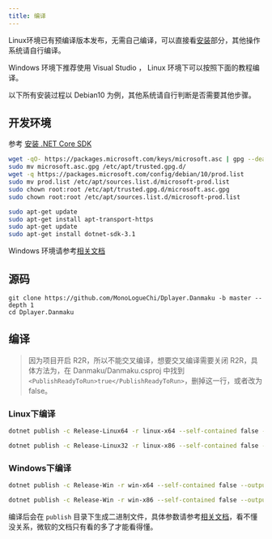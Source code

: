 ```yaml
---
title: 编译
---
```


Linux环境已有预编译版本发布，无需自己编译，可以直接看[安装](install.md)部分，其他操作系统请自行编译。

Windows 环境下推荐使用 Visual Studio ， Linux 环境下可以按照下面的教程编译。

以下所有安装过程以 Debian10 为例，其他系统请自行判断是否需要其他步骤。


## 开发环境

参考 [安装 .NET Core SDK](https://docs.microsoft.com/zh-cn/dotnet/core/install/linux-package-manager-debian10#install-the-net-core-sdk)

```bash
wget -qO- https://packages.microsoft.com/keys/microsoft.asc | gpg --dearmor > microsoft.asc.gpg
sudo mv microsoft.asc.gpg /etc/apt/trusted.gpg.d/
wget -q https://packages.microsoft.com/config/debian/10/prod.list
sudo mv prod.list /etc/apt/sources.list.d/microsoft-prod.list
sudo chown root:root /etc/apt/trusted.gpg.d/microsoft.asc.gpg
sudo chown root:root /etc/apt/sources.list.d/microsoft-prod.list

sudo apt-get update
sudo apt-get install apt-transport-https
sudo apt-get update
sudo apt-get install dotnet-sdk-3.1
```

Windows 环境请参考[相关文档](https://docs.microsoft.com/zh-cn/dotnet/core/install/sdk?pivots=os-windows)

## 源码

```
git clone https://github.com/MonoLogueChi/Dplayer.Danmaku -b master --depth 1
cd Dplayer.Danmaku
```

## 编译

> 因为项目开启 R2R，所以不能交叉编译，想要交叉编译需要关闭 R2R，具体方法为，在 Danmaku/Danmaku.csproj 中找到 `<PublishReadyToRun>true</PublishReadyToRun>`，删掉这一行，或者改为 false。

### Linux下编译

```bash
dotnet publish -c Release-Linux64 -r linux-x64 --self-contained false --output publish

dotnet publish -c Release-Linux32 -r linux-x86 --self-contained false --output publish
```

### Windows下编译

```bash
dotnet publish -c Release-Win -r win-x64 --self-contained false --output publish

dotnet publish -c Release-Win -r win-x86 --self-contained false --output publish
```

编译后会在 `publish` 目录下生成二进制文件，具体参数请参考[相关文档](https://docs.microsoft.com/zh-cn/dotnet/core/deploying/deploy-with-cli)，看不懂没关系，微软的文档只有看的多了才能看得懂。

<ClientOnly>
  <Vssue title="编译-Danmaku | 弹幕服务器文档" />
</ClientOnly>